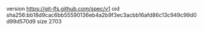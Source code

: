 version https://git-lfs.github.com/spec/v1
oid sha256:bb18d9cac6bb55590136eb4a2b9f3ec3acbb16afd86c13c949c99d0d99d570d9
size 2703
